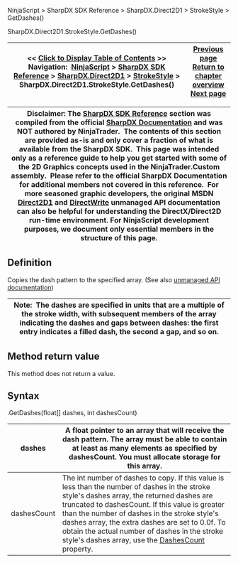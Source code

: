 ﻿
NinjaScript > SharpDX SDK Reference > SharpDX.Direct2D1 > StrokeStyle > GetDashes()

SharpDX.Direct2D1.StrokeStyle.GetDashes()

| << [Click to Display Table of Contents](sharpdx_direct2d1_strokestyle_getdashes.md) >> **Navigation:**     [NinjaScript](ninjascript-1.md) > [SharpDX SDK Reference](sharpdx_sdk_reference-1.md) > [SharpDX.Direct2D1](sharpdx_direct2d1-1.md) > [StrokeStyle](sharpdx_direct2d1_strokestyle-1.md) > SharpDX.Direct2D1.StrokeStyle.GetDashes() | [Previous page](sharpdx_direct2d1_strokestyle_endcap-1.md) [Return to chapter overview](sharpdx_direct2d1_strokestyle-1.md) [Next page](sharpdx_direct2d1_strokestyle_linejoin-1.md) |
| --- | --- |

| Disclaimer: The [SharpDX SDK Reference](sharpdx_sdk_reference-1.md) section was compiled from the official [SharpDX Documentation](http://sharpdx.org/) and was NOT authored by NinjaTrader.  The contents of this section are provided as-is and only cover a fraction of what is available from the SharpDX SDK.  This page was intended only as a reference guide to help you get started with some of the 2D Graphics concepts used in the NinjaTrader.Custom assembly.  Please refer to the official SharpDX Documentation for additional members not covered in this reference.  For more seasoned graphic developers, the original MSDN [Direct2D1](https://msdn.microsoft.com/en-us/library/windows/desktop/dd370990.aspx) and [DirectWrite](https://msdn.microsoft.com/en-us/library/windows/desktop/dd368038.aspx) unmanaged API documentation can also be helpful for understanding the DirectX/Direct2D run-time environment. For NinjaScript development purposes, we document only essential members in the structure of this page. |
| --- |

## Definition
Copies the dash pattern to the specified array. 
(See also [unmanaged API documentation](https://msdn.microsoft.com/en-us/library/dd372230.aspx))
 

| Note:  The dashes are specified in units that are a multiple of the stroke width, with subsequent members of the array indicating the dashes and gaps between dashes: the first entry indicates a filled dash, the second a gap, and so on. |
| --- |

## Method return value
This method does not return a value.
 
## Syntax
<StrokeStyle>.GetDashes(float[] dashes, int dashesCount)
 

| dashes | A float pointer to an array that will receive the dash pattern. The array must be able to contain at least as many elements as specified by dashesCount. You must allocate storage for this array. |
| --- | --- |
| dashesCount | The int number of dashes to copy. If this value is less than the number of dashes in the stroke style's dashes array, the returned dashes are truncated to dashesCount. If this value is greater than the number of dashes in the stroke style's dashes array, the extra dashes are set to 0.0f. To obtain the actual number of dashes in the stroke style's dashes array, use the [DashesCount](sharpdx_direct2d1_strokestyle_dashescount-1.md) property. |

